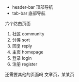 - header-bar 顶部导航
- tab-bar 底部导航

六个路由页面
1. 社区 community
2. 分类 sort
3. 回复 reply
4. 主页 homepage
5. 登录 login
6. 注册 register

还需要其他的页面吗
文章页，某某页